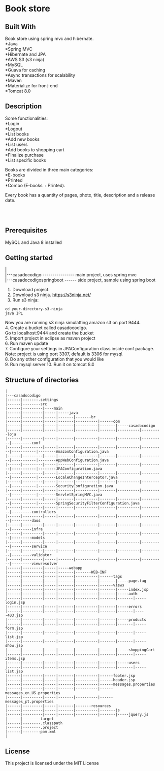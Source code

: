 # Book store

## Built With
Book store using spring mvc and hibernate.
<br>
*Java<br>
*Spring MVC<br>
*Hibernate and JPA<br>
*AWS S3 (s3 ninja)<br>
*MySQL<br>
*Guava for caching<br>
*Async transactions for scalability<br>
*Maven<br>
*Materialize for front-end<br>
*Tomcat 8.0


## Description
Some functionalities:<br>
*Login<br>
*Logout<br>
*List books<br>
*Add new books<br>
*List users<br>
*Add books to shopping cart<br>
*Finalize purchase<br>
*List specific books<br>


Books are divided in three main categories:<br>
*E-books<br>
*Printed<br>
*Combo (E-books + Printed).<br>

Every book has a quantity of pages, photo, title, description and a release date.

<br><br>

## Prerequisites
MySQL and Java 8 installed


## Getting started
|<br>
|---casadocodigo ---------------- main project, uses spring mvc<br>
|---casadocodigospringboot ------ side project, sample using spring boot<br>

1. Download project.<br>
2. Download s3 ninja. https://s3ninja.net/<br>
3. Run s3 ninja: 
```
cd your-directory-s3-ninja
java IPL
```
Now you are running s3 ninja simulatting amazon s3 on port 9444.<br>
4. Create a bucket called casadocodigo.<br>
Go to localhost:9444 and create the bucket<br>
5. Import project in eclipse as maven project<br>
6. Run maven update<br>
7. Configure your settings in JPAConfiguration class inside conf package.
Note: project is using port 3307, default is 3306 for mysql.<br>
8. Do any other configuration that you would like<br>
9. Run mysql server
10. Run it on tomcat 8.0<br>

## Structure of directories
```
|
|---casadocodigo
|------|-------.settings
|------|--------src
|------|---------|----main
|------|---------|-----|-----java
|------|---------|-----|-------|-------br
|------|---------|-----|-------|----------|------com
|------|---------|-----|-------|----------|-------|-----casadocodigo
|------|---------|-----|-------|----------|-------|----------|---------loja
|------|---------|-----|-------|----------|-------|----------|----------|---------conf
|------|---------|-----|-------|----------|-------|----------|----------|-----------|--------AmazonConfiguration.java
|------|---------|-----|-------|----------|-------|----------|----------|-----------|--------AppWebConfiguration.java
|------|---------|-----|-------|----------|-------|----------|----------|-----------|--------JPAConfiguration.java
|------|---------|-----|-------|----------|-------|----------|----------|-----------|--------LocaleChangeInterceptor.java
|------|---------|-----|-------|----------|-------|----------|----------|-----------|--------SecurityConfiguration.java
|------|---------|-----|-------|----------|-------|----------|----------|-----------|--------ServletSpringMVC.java
|------|---------|-----|-------|----------|-------|----------|----------|-----------|--------SpringSecurityFilterConfiguration.java
|------|---------|-----|-------|----------|-------|----------|----------|---------controllers
|------|---------|-----|-------|----------|-------|----------|----------|---------daos
|------|---------|-----|-------|----------|-------|----------|----------|---------infra
|------|---------|-----|-------|----------|-------|----------|----------|---------models
|------|---------|-----|-------|----------|-------|----------|----------|---------service
|------|---------|-----|-------|----------|-------|----------|----------|---------validator
|------|---------|-----|-------|----------|-------|----------|----------|---------viewresolver
|------|---------|-----|-----webapp
|------|---------|-----|-------|-------WEB-INF
|------|---------|-----|-------|----------|------tags
|------|---------|-----|-------|----------|-------|-----page.tag
|------|---------|-----|-------|----------|------views
|------|---------|-----|-------|----------|-------|-----index.jsp
|------|---------|-----|-------|----------|-------|-----auth
|------|---------|-----|-------|----------|-------|-------|-----login.jsp
|------|---------|-----|-------|----------|-------|-----errors
|------|---------|-----|-------|----------|-------|-------|-----403.jsp
|------|---------|-----|-------|----------|-------|-----products
|------|---------|-----|-------|----------|-------|-------|-----form.jsp
|------|---------|-----|-------|----------|-------|-------|-----list.jsp
|------|---------|-----|-------|----------|-------|-------|-----show.jsp
|------|---------|-----|-------|----------|-------|-----shoppingCart
|------|---------|-----|-------|----------|-------|-------|-----items.jsp
|------|---------|-----|-------|----------|-------|-----users
|------|---------|-----|-------|----------|-------|-------|-----list.jsp
|------|---------|-----|-------|----------|------footer.jsp
|------|---------|-----|-------|----------|------header.jsp
|------|---------|-----|-------|----------|------messages.properties
|------|---------|-----|-------|----------|------messages_en_US.properties
|------|---------|-----|-------|----------|------messages_pt.properties
|------|---------|-----|-------|-------resources
|------|---------|-----|-------|----------|-------js
|------|---------|-----|-------|----------|-------|-----jquery.js
|------|--------target
|------|--------.classpath
|------|--------.project
|------|--------pom.xml
|
```





## License
This project is licensed under the MIT License

